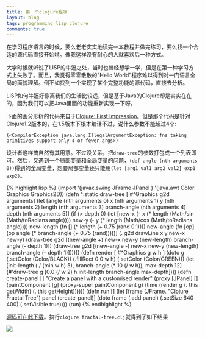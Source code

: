 ```yaml
---
title: 第一个clojure程序
layout: blog
tags: programming lisp clojure
comments: true
---
```


在学习程序语言的时候，要么老老实实地读完一本教程并做完练习，要么找一个合适的源代码直接开始啃。像我这样没有耐心的人就喜欢后一种方式。

大学时候就听说了LISP的牛逼之处，当时也曾经想学一学，但是在第一种学习方式上失败了。而且，我觉得零零散散的"Hello World"程序难以得到对一门语言全局的面貌理解。倒不如找到一个实现了某个完整功能的源代码，直接去分析。

LISP如何牛逼好像离我们的生活比较远，但是基于Java的Clojure却是实实在在的，因为我们可以把Java里面的功能重新实现一下呀。

下面的画分形树的代码来自于[Clojure: First Impression](http://www.learningclojure.com/2010/09/clojure-13-first-impression.html)。但是那个代码是针对Clojure1.2版本的，在1.5版本下根本编译不过，说什么参数不能超过4个:

    (<CompilerException java.lang.IllegalArgumentException: fns taking primitives support only 4 or fewer args>)

设计者这样搞自然有其用意。不过没关系，把`draw-tree`的参数打包成一个列表即可。然后，又遇到一个局部变量和全局变量的问题，`(def angle (nth arguments 0))`得到的全局变量，想要局部变量还只能用`(let [arg1 val1 arg2 val2] exp1 exp2)`。

{% highlight lisp %}
(import '(javax.swing JFrame JPanel )
        '(java.awt Color Graphics Graphics2D))
(defn ^:static draw-tree [ #^Graphics g2d arguments]
  (let [angle (nth arguments 0)
        x (nth arguments 1)
        y (nth arguments 2)
        length (nth arguments 3)
        branch-angle (nth arguments 4)
        depth (nth arguments 5)]
  (if (> depth 0)
    (let [new-x (- x (* length (Math/sin (Math/toRadians angle))))
          new-y (- y (*  length (Math/cos (Math/toRadians angle))))
          new-length (fn [] (* length (+ 0.75 (rand 0.1))))
          new-angle  (fn [op] (op angle (* branch-angle (+ 0.75 (rand)))))]
      (. g2d drawLine x y new-x new-y)
      (draw-tree g2d [(new-angle +) new-x new-y (new-length) branch-angle (- depth 1)])
      (draw-tree g2d [(new-angle -) new-x new-y (new-length) branch-angle (- depth 1)])))))
(defn render [ #^Graphics g w h ]
  (doto g
    (.setColor (Color/BLACK))
    (.fillRect 0 0 w h)
    (.setColor (Color/GREEN)))
  (let [init-length ( / (min w h) 5),
        branch-angle (* 10 (/ w h)),
        max-depth 12]
    (#'draw-tree  g [0.0 (/ w 2) h init-length branch-angle max-depth])))
(defn create-panel []
    "Create a panel with a customised render"
  (proxy [JPanel] []
    (paintComponent [g]
                    (proxy-super paintComponent g)
                    (time (render g (. this getWidth) (. this getHeight))))))
(defn run []
  (let [frame (JFrame. "Clojure Fractal Tree")
        panel (create-panel)]
    (doto frame
      (.add panel)
      (.setSize 640 400)
      (.setVisible true))))
(run)
{% endhighlight %}

[源码可在此下载](../img/fractal-tree.clj)。执行`clojure fractal-tree.clj`就得到了如下结果

![](../img/fractal-tree.png)

